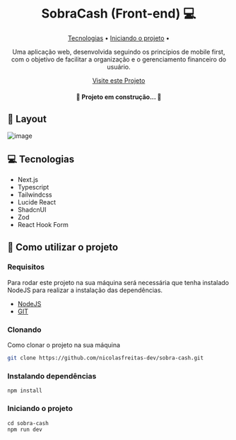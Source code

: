 <h1 align="center" style="font-weight: bold;">SobraCash (Front-end) 💻</h1>

<p align="center">
 <a href="#tech">Tecnologias</a> • 
 <a href="#started">Iniciando o projeto</a> • 
</p>

<p align="center">
    Uma aplicação web, desenvolvida seguindo os princípios de mobile first, com o objetivo de facilitar a organização e o gerenciamento financeiro do usuário.
</p>

<p align="center">
     <a href="#" target="_blank">Visite este Projeto</a>
</p>

<h4 align="center">🚧 Projeto em construção...  🚧</h4>

<h2 id="layout">🎨 Layout</h2>

![image](https://github.com/user-attachments/assets/7718bf8a-3321-4e1e-afd1-dba4e0f72b17)


<h2 id="tech">💻 Tecnologias</h2>

- Next.js
- Typescript
- Tailwindcss
- Lucide React
- ShadcnUI
- Zod
- React Hook Form

<h2 id="started">🚀 Como utilizar o projeto</h2>

<h3>Requisitos</h3>

Para rodar este projeto na sua máquina será necessária que tenha instalado NodeJS para realizar a instalação das dependências.

- [NodeJS](https://nodejs.org/pt)
- [GIT](https://git-scm.com/downloads)

<h3>Clonando</h3>

Como clonar o projeto na sua máquina

```bash
git clone https://github.com/nicolasfreitas-dev/sobra-cash.git
```

<h3>Instalando dependências</h3>

```
npm install
```

<h3>Iniciando o projeto</h3>

```
cd sobra-cash
npm run dev
```
